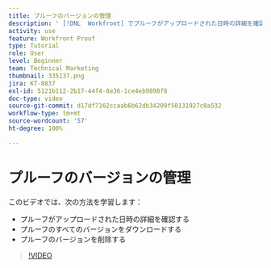 ```yaml
---
title: プルーフのバージョンの管理
description: ' [!DNL  Workfront] でプルーフがアップロードされた日時の詳細を確認し、プルーフのすべてのバージョンをダウンロードし、プルーフのバージョンを削除する方法を説明します。'
activity: use
feature: Workfront Proof
type: Tutorial
role: User
level: Beginner
team: Technical Marketing
thumbnail: 335137.png
jira: KT-8837
exl-id: 5121b112-2b17-44f4-8e36-1ce4eb9898f8
doc-type: video
source-git-commit: d17df7162ccaab6b62db34209f50131927c0a532
workflow-type: tm+mt
source-wordcount: '57'
ht-degree: 100%

---
```


# プルーフのバージョンの管理

このビデオでは、次の方法を学習します：

* プルーフがアップロードされた日時の詳細を確認する
* プルーフのすべてのバージョンをダウンロードする
* プルーフのバージョンを削除する

>[!VIDEO](https://video.tv.adobe.com/v/335137/?quality=12&learn=on&enablevpops)

<!--
## Learn more
* Manage proof versions
* Remove or archive a proof
* Summary for documents overview
-->

